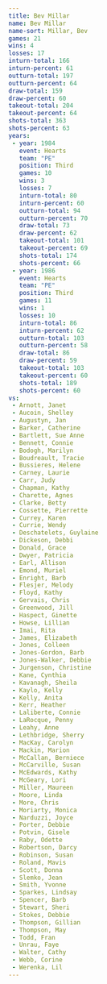 ```yaml
---
title: Bev Millar
name: Bev Millar
name-sort: Millar, Bev
games: 21
wins: 4
losses: 17
inturn-total: 166
inturn-percent: 61
outturn-total: 197
outturn-percent: 64
draw-total: 159
draw-percent: 60
takeout-total: 204
takeout-percent: 64
shots-total: 363
shots-percent: 63
years:
 - year: 1984
   event: Hearts
   team: "PE"
   position: Third
   games: 10
   wins: 3
   losses: 7
   inturn-total: 80
   inturn-percent: 60
   outturn-total: 94
   outturn-percent: 70
   draw-total: 73
   draw-percent: 62
   takeout-total: 101
   takeout-percent: 69
   shots-total: 174
   shots-percent: 66
 - year: 1986
   event: Hearts
   team: "PE"
   position: Third
   games: 11
   wins: 1
   losses: 10
   inturn-total: 86
   inturn-percent: 62
   outturn-total: 103
   outturn-percent: 58
   draw-total: 86
   draw-percent: 59
   takeout-total: 103
   takeout-percent: 60
   shots-total: 189
   shots-percent: 60
vs:
 - Arnott, Janet
 - Aucoin, Shelley
 - Augustyn, Jan
 - Barker, Catherine
 - Bartlett, Sue Anne
 - Bennett, Connie
 - Bodogh, Marilyn
 - Boudreault, Tracie
 - Bussieres, Helene
 - Carney, Laurie
 - Carr, Judy
 - Chapman, Kathy
 - Charette, Agnes
 - Clarke, Betty
 - Cossette, Pierrette
 - Currey, Karen
 - Currie, Wendy
 - Deschatelets, Guylaine
 - Dickeson, Debbi
 - Donald, Grace
 - Dwyer, Patricia
 - Earl, Allison
 - Emond, Muriel
 - Enright, Barb
 - Flesjer, Melody
 - Floyd, Kathy
 - Gervais, Chris
 - Greenwood, Jill
 - Haspect, Ginette
 - Howse, Lillian
 - Imai, Rita
 - James, Elizabeth
 - Jones, Colleen
 - Jones-Gordon, Barb
 - Jones-Walker, Debbie
 - Jurgenson, Christine
 - Kane, Cynthia
 - Kavanagh, Sheila
 - Kaylo, Kelly
 - Kelly, Anita
 - Kerr, Heather
 - Laliberte, Connie
 - LaRocque, Penny
 - Leahy, Anne
 - Lethbridge, Sherry
 - MacKay, Carolyn
 - Mackin, Marion
 - McCallan, Berniece
 - McCarville, Susan
 - McEdwards, Kathy
 - McGeary, Lori
 - Miller, Maureen
 - Moore, Linda
 - More, Chris
 - Moriarty, Monica
 - Narduzzi, Joyce
 - Porter, Debbie
 - Potvin, Gisele
 - Raby, Odette
 - Robertson, Darcy
 - Robinson, Susan
 - Roland, Mavis
 - Scott, Donna
 - Slemko, Jean
 - Smith, Yvonne
 - Sparkes, Lindsay
 - Spencer, Barb
 - Stewart, Sheri
 - Stokes, Debbie
 - Thompson, Gillian
 - Thompson, May
 - Todd, Fran
 - Unrau, Faye
 - Walter, Cathy
 - Webb, Corine
 - Werenka, Lil
---
```

